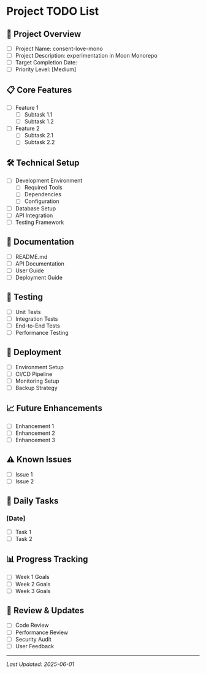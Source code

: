 # Project TODO List

## 🎯 Project Overview
- [ ] Project Name: consent-love-mono
- [ ] Project Description: experimentation in Moon Monorepo
- [ ] Target Completion Date:
- [ ] Priority Level: [Medium]

## 📋 Core Features
- [ ] Feature 1
  - [ ] Subtask 1.1
  - [ ] Subtask 1.2
- [ ] Feature 2
  - [ ] Subtask 2.1
  - [ ] Subtask 2.2

## 🛠️ Technical Setup
- [ ] Development Environment
  - [ ] Required Tools
  - [ ] Dependencies
  - [ ] Configuration
- [ ] Database Setup
- [ ] API Integration
- [ ] Testing Framework

## 📝 Documentation
- [ ] README.md
- [ ] API Documentation
- [ ] User Guide
- [ ] Deployment Guide

## 🧪 Testing
- [ ] Unit Tests
- [ ] Integration Tests
- [ ] End-to-End Tests
- [ ] Performance Testing

## 🚀 Deployment
- [ ] Environment Setup
- [ ] CI/CD Pipeline
- [ ] Monitoring Setup
- [ ] Backup Strategy

## 📈 Future Enhancements
- [ ] Enhancement 1
- [ ] Enhancement 2
- [ ] Enhancement 3

## ⚠️ Known Issues
- [ ] Issue 1
- [ ] Issue 2

## 📅 Daily Tasks
### [Date]
- [ ] Task 1
- [ ] Task 2

## 📊 Progress Tracking
- [ ] Week 1 Goals
- [ ] Week 2 Goals
- [ ] Week 3 Goals

## 🔄 Review & Updates
- [ ] Code Review
- [ ] Performance Review
- [ ] Security Audit
- [ ] User Feedback

---
*Last Updated: 2025-06-01*
